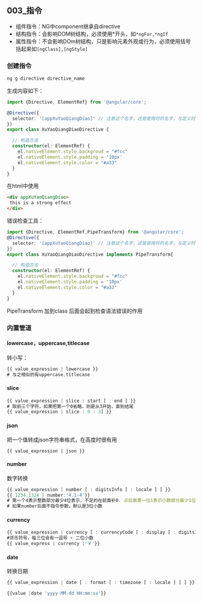 ## 003_指令

- 组件指令：NG中component继承自directive
- 结构指令：会影响DOM树结构，必须使用*开头，如`*ngFor,*ngIf`
- 属性指令：不会影响DOm树结构，只是影响元素外观或行为，必须使用括号括起来如`[ngClass],[ngStyle]`

### 创建指令
```sh
ng g directive directive_name
```
生成内容如下：
```ts
import {Directive, ElementRef} from '@angular/core';

@Directive({
  selector: '[appXuYaoQiangDiao]' // 注意这个名字，这是使用时的名字，与定义时不一样
})
export class XuYaoQiangDiaoDirective {

  // 构造方法
  constructor(el: ElementRef) {
    el.nativeElement.style.backgroud = "#fcc"
    el.nativeElement.style.padding = '10px'
    el.nativeElement.style.color = "#a33"
  }
}
```

在html中使用
```html
<div appXuYaoQiangDiao>
 this is a strong effect
</div>
```

错误检查工具：
```ts
import {Directive, ElementRef,PipeTransform} from '@angular/core';
@Directive({
  selector: '[appXuYaoQiangDiao]' // 注意这个名字，这是使用时的名字，与定义时不一样
})
export class XuYaoQiangDiaoDirective implements PipeTransform{

  // 构造方法
  constructor(el: ElementRef) {
    el.nativeElement.style.backgroud = "#fcc"
    el.nativeElement.style.padding = '10px'
    el.nativeElement.style.color = "#a33"
  }
}
```
PipeTransform 加到class 后面会起到检查语法错误的作用

### 内置管道
#### lowercase，uppercase,titlecase
转小写：
```ts
{{ value_expression | lowercase }}
# 与之相似的有uppercase,titlecase
```

#### slice
```ts
{{ value_expression | slice : start [ : end ] }}
# 取前三个字符，如果把第一个0省略，则是从3开始，直到结尾
{{ value_expression | slice : 0 : 3] }}
```

#### json
把一个值转成json字符串格式，在高度时很有用
```
{{ value_expression | json }}
```

#### number
数字转换
```ts
{{ value_expression | number [ : digitsInfo [ : locale ] ] }}
{{ 1234.1324 | number:'4.1-4'}}
# 第一个4表示整数部分最少4位表示，不足的在前面补0. 点后面第一位1表示小数部分最少1位，如果没有小数，则会主动补0，第2个4表示 小数最多4位，超过的会进行四舍五入
# 如果number后面不指令参数，默认是3位小数
```

#### currency
```ts
{{ value_expression | currency [ : currencyCode [ : display [ : digitsInfo [ : locale ] ] ] ] }}
#货币符号，每三位会有一逗号 + 二位小数
{{ value_express | currency |'￥'}}
```

#### date
转换日期
```ts
{{ value_expression | date [ : format [ : timezone [ : locale ] ] ] }}

{{value |date 'yyyy-MM-dd HH:mm:ss'}}
```